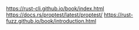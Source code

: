 https://rust-cli.github.io/book/index.html
https://docs.rs/proptest/latest/proptest/
https://rust-fuzz.github.io/book/introduction.html
